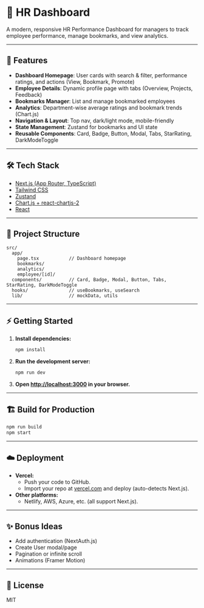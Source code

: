 # 💼 HR Dashboard

A modern, responsive HR Performance Dashboard for managers to track employee performance, manage bookmarks, and view analytics.

---

## 🚀 Features

- **Dashboard Homepage**: User cards with search & filter, performance ratings, and actions (View, Bookmark, Promote)
- **Employee Details**: Dynamic profile page with tabs (Overview, Projects, Feedback)
- **Bookmarks Manager**: List and manage bookmarked employees
- **Analytics**: Department-wise average ratings and bookmark trends (Chart.js)
- **Navigation & Layout**: Top nav, dark/light mode, mobile-friendly
- **State Management**: Zustand for bookmarks and UI state
- **Reusable Components**: Card, Badge, Button, Modal, Tabs, StarRating, DarkModeToggle

---

## 🛠️ Tech Stack

- [Next.js (App Router, TypeScript)](https://nextjs.org/)
- [Tailwind CSS](https://tailwindcss.com/)
- [Zustand](https://zustand-demo.pmnd.rs/)
- [Chart.js + react-chartjs-2](https://www.chartjs.org/)
- [React](https://react.dev/)

---

## 📁 Project Structure

```
src/
  app/
    page.tsx           // Dashboard homepage
    bookmarks/
    analytics/
    employee/[id]/
  components/          // Card, Badge, Modal, Button, Tabs, StarRating, DarkModeToggle
  hooks/               // useBookmarks, useSearch
  lib/                 // mockData, utils
```

---

## ⚡ Getting Started

1. **Install dependencies:**
   ```bash
   npm install
   ```
2. **Run the development server:**
   ```bash
   npm run dev
   ```
3. **Open [http://localhost:3000](http://localhost:3000) in your browser.**

---

## 🏗️ Build for Production

```bash
npm run build
npm start
```

---

## ☁️ Deployment

- **Vercel:**
  - Push your code to GitHub.
  - Import your repo at [vercel.com](https://vercel.com) and deploy (auto-detects Next.js).
- **Other platforms:**
  - Netlify, AWS, Azure, etc. (all support Next.js).

---

## ✨ Bonus Ideas
- Add authentication (NextAuth.js)
- Create User modal/page
- Pagination or infinite scroll
- Animations (Framer Motion)

---

## 📄 License

MIT
